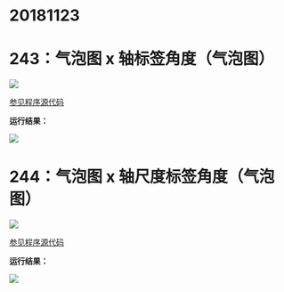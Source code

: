 # 20181123

# 243：气泡图 x 轴标签角度（气泡图）

<img src="http://image.renkaigis.com/keepcoding/2018112301.png">

<a href="https://github.com/renkaigis/KeepCoding/tree/master/2018/11/23" target="_blank">参见程序源代码</a>

**运行结果：**

<img src="http://image.renkaigis.com/keepcoding/2018112302.png">

# 244：气泡图 x 轴尺度标签角度（气泡图）

<img src="http://image.renkaigis.com/keepcoding/2018112303.png">

<a href="https://github.com/renkaigis/KeepCoding/tree/master/2018/11/23" target="_blank">参见程序源代码</a>

**运行结果：**

<img src="http://image.renkaigis.com/keepcoding/2018112304.png">
